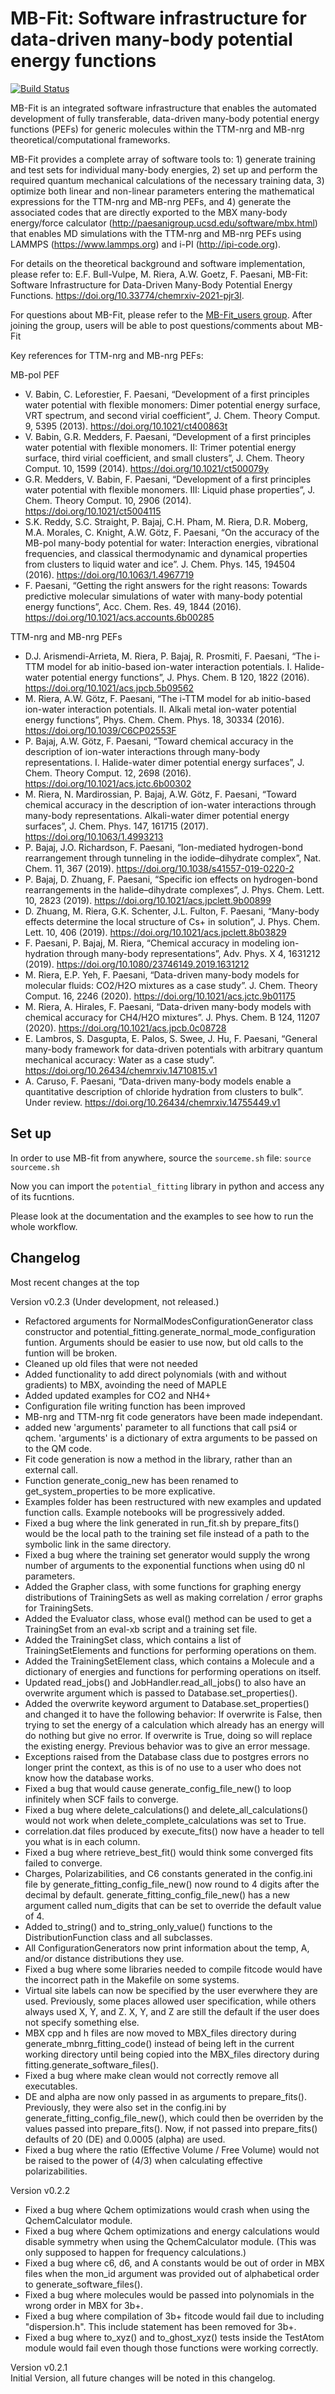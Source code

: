 # MB-Fit: Software infrastructure for data-driven many-body potential energy functions

[![Build Status](https://travis-ci.org/paesanilab/potential_fitting.svg?branch=master)](https://travis-ci.org/paesanilab/potential_fitting)

MB-Fit is an integrated software infrastructure that enables the automated development of fully transferable, data-driven many-body potential energy functions (PEFs) for generic molecules within the TTM-nrg and MB-nrg theoretical/computational frameworks. 

MB-Fit provides a complete array of software tools to: 1) generate training and test sets for individual many-body energies, 2) set up and perform the required quantum mechanical calculations of the necessary training data, 3) optimize both linear and non-linear parameters entering the mathematical expressions for the TTM-nrg and MB-nrg PEFs, and 4) generate the associated codes that are directly exported to the MBX many-body energy/force calculator (http://paesanigroup.ucsd.edu/software/mbx.html) that enables MD simulations with the TTM-nrg and MB-nrg PEFs using LAMMPS (https://www.lammps.org) and i-PI (http://ipi-code.org).

For details on the theoretical background and software implementation, please refer to:
E.F. Bull-Vulpe, M. Riera, A.W. Goetz, F. Paesani, MB-Fit: Software Infrastructure for Data-Driven Many-Body Potential Energy Functions. https://doi.org/10.33774/chemrxiv-2021-pjr3l.

For questions about MB-Fit, please refer to the [MB-Fit_users group](https://groups.google.com/u/0/g/mb-fit_users). 
After joining the group, users will be able to post questions/comments about MB-Fit

Key references for TTM-nrg and MB-nrg PEFs:

MB-pol PEF
- V. Babin, C. Leforestier, F. Paesani, “Development of a first principles water potential with flexible monomers: Dimer potential energy surface, VRT spectrum, and second virial coefficient”, J. Chem. Theory Comput. 9, 5395 (2013). https://doi.org/10.1021/ct400863t
- V. Babin, G.R. Medders, F. Paesani, “Development of a first principles water potential with flexible monomers. II: Trimer potential energy surface, third virial coefficient, and small clusters”, J. Chem. Theory Comput. 10, 1599 (2014). https://doi.org/10.1021/ct500079y
- G.R. Medders, V. Babin, F. Paesani, “Development of a first principles water potential with flexible monomers. III: Liquid phase properties”, J. Chem. Theory Comput. 10, 2906 (2014). https://doi.org/10.1021/ct5004115
- S.K. Reddy, S.C. Straight, P. Bajaj, C.H. Pham, M. Riera, D.R. Moberg, M.A. Morales, C. Knight, A.W. Götz, F. Paesani, “On the accuracy of the MB-pol many-body potential for water: Interaction energies, vibrational frequencies, and classical thermodynamic and dynamical properties from clusters to liquid water and ice”. J. Chem. Phys. 145, 194504 (2016). https://doi.org/10.1063/1.4967719
- F. Paesani, “Getting the right answers for the right reasons: Towards predictive molecular simulations of water with many-body potential energy functions”, Acc. Chem. Res. 49, 1844 (2016). https://doi.org/10.1021/acs.accounts.6b00285


TTM-nrg and MB-nrg PEFs
- D.J. Arismendi-Arrieta, M. Riera, P. Bajaj, R. Prosmiti, F. Paesani, “The i-TTM model for ab initio-based ion-water interaction potentials. I. Halide-water potential energy functions”, J. Phys. Chem. B 120, 1822 (2016). https://doi.org/10.1021/acs.jpcb.5b09562
- M. Riera, A.W. Götz, F. Paesani, “The i-TTM model for ab initio-based ion-water interaction potentials. II. Alkali metal ion-water potential energy functions”, Phys. Chem. Chem. Phys. 18, 30334 (2016). https://doi.org/10.1039/C6CP02553F
- P. Bajaj, A.W. Götz, F. Paesani, “Toward chemical accuracy in the description of ion-water interactions through many-body representations. I. Halide-water dimer potential energy surfaces”, J. Chem. Theory Comput. 12, 2698 (2016). https://doi.org/10.1021/acs.jctc.6b00302
- M. Riera, N. Mardirossian, P. Bajaj, A.W. Götz, F. Paesani, “Toward chemical accuracy in the description of ion-water interactions through many-body representations. Alkali-water dimer potential energy surfaces”, J. Chem. Phys. 147, 161715 (2017). https://doi.org/10.1063/1.4993213
- P. Bajaj, J.O. Richardson, F. Paesani, “Ion-mediated hydrogen-bond rearrangement through tunneling in the iodide–dihydrate complex”, Nat. Chem. 11, 367 (2019). https://doi.org/10.1038/s41557-019-0220-2
- P. Bajaj, D. Zhuang, F. Paesani, “Specific ion effects on hydrogen-bond rearrangements in the halide–dihydrate complexes”, J. Phys. Chem. Lett. 10, 2823 (2019). https://doi.org/10.1021/acs.jpclett.9b00899
- D. Zhuang, M. Riera, G.K. Schenter, J.L. Fulton, F. Paesani, “Many-body effects determine the local structure of Cs+ in solution”, J. Phys. Chem. Lett. 10, 406 (2019). https://doi.org/10.1021/acs.jpclett.8b03829
- F. Paesani, P. Bajaj, M. Riera, “Chemical accuracy in modeling ion-hydration through many-body representations”, Adv. Phys. X 4, 1631212 (2019). https://doi.org/10.1080/23746149.2019.1631212
- M. Riera, E.P. Yeh, F. Paesani, “Data-driven many-body models for molecular fluids: CO2/H2O mixtures as a case study”. J. Chem. Theory Comput. 16, 2246 (2020). https://doi.org/10.1021/acs.jctc.9b01175
- M. Riera, A. Hirales, F. Paesani, “Data-driven many-body models with chemical accuracy for CH4/H2O mixtures”. J. Phys. Chem. B 124, 11207 (2020). https://doi.org/10.1021/acs.jpcb.0c08728
- E. Lambros, S. Dasgupta, E. Palos, S. Swee, J. Hu, F. Paesani, “General many-body framework for data-driven potentials with arbitrary quantum mechanical accuracy: Water as a case study”. https://doi.org/10.26434/chemrxiv.14710815.v1    
- A. Caruso, F. Paesani, “Data-driven many-body models enable a quantitative description of chloride hydration from clusters to bulk”. Under review. https://doi.org/10.26434/chemrxiv.14755449.v1



## Set up
In order to use MB-fit from anywhere, source the `sourceme.sh` file:
`source sourceme.sh`

Now you can import the `potential_fitting` library in python and access any of its fucntions.

Please look at the documentation and the examples to see how to run the whole workflow.


## Changelog

Most recent changes at the top

Version v0.2.3 (Under development, not released.)
* Refactored arguments for NormalModesConfigurationGenerator class constructor and
potential_fitting.generate_normal_mode_configuration funtion. Arguments should be easier to use now, but old calls to
the funtion will be broken.
* Cleaned up old files that were not needed
* Added functionality to add direct polynomials (with and without gradients) to MBX, avoinding the need of MAPLE
* Added updated examples for CO2 and NH4+
* Configuration file writing function has been improved
* MB-nrg and TTM-nrg fit code generators have been made independant.
* added new 'arguments' parameter to all functions that call psi4 or qchem. 'arguments'
is a dictionary of extra arguments to be passed on to the QM code.
* Fit code generation is now a method in the library, rather than an external call.
* Function generate_conig_new has been renamed to get_system_properties to be more explicative.
* Examples folder has been restructured with new examples and updated function calls. 
Example notebooks will be progressively added.
* Fixed a bug where the link generated in run_fit.sh by prepare_fits() would be the local path to the
training set file instead of a path to the symbolic link in the same directory.
* Fixed a bug where the training set generator would supply the wrong number of arguments
to the exponential functions when using d0 nl parameters.
* Added the Grapher class, with some functions for graphing energy distributions of TrainingSets
as well as making correlation / error graphs for TrainingSets.
* Added the Evaluator class, whose eval() method can be used to get a TrainingSet from an eval-xb
script and a training set file.
* Added the TrainingSet class, which contains a list of TrainingSetElements and functions
for performing operations on them.
* Added the TrainingSetElement class, which contains a Molecule and a dictionary of energies
and functions for performing operations on itself.
* Updated read_jobs() and JobHandler.read_all_jobs() to also have an overwrite argument
which is passed to Database.set_properties().
* Added the overwrite keyword argument to Database.set_properties() and changed it to
have the following behavior: If overwrite is False, then trying to set the energy
of a calculation which already has an energy will do nothing but give no error. If
overwrite is True, doing so will replace the existing energy. Previous behavior was
to give an error message.
* Exceptions raised from the Database class due to postgres errors no longer print
the context, as this is of no use to a user who does not know how the database works.
* Fixed a bug that would cause generate_config_file_new() to loop infinitely when
SCF fails to converge.
* Fixed a bug where delete_calculations() and delete_all_calculations() would not
work when delete_complete_calculations was set to True.
* correlation.dat files produced by execute_fits() now have a header to tell
you what is in each column.
* Fixed a bug where retrieve_best_fit() would think some converged fits failed
to converge.
* Charges, Polarizabilities, and C6 constants generated in the config.ini file
by generate_fitting_config_file_new() now round to 4 digits after the decimal
by default. generate_fitting_config_file_new() has a new argument called num_digits
that can be set to override the default value of 4.
* Added to_string() and to_string_only_value() functions to the DistributionFunction
class and all subclasses.
* All ConfigurationGenerators now print information about the temp, A, and/or
distance distributions they use.
* Fixed a bug where some libraries needed to compile fitcode would have
the incorrect path in the Makefile on some systems.
* Virtual site labels can now be specified by the user everwhere they are used.
Previously, some places allowed user specification, while others always used
X, Y, and Z. X, Y, and Z are still the default if the user does not specify something
else.
* MBX cpp and h files are now moved to MBX_files directory during generate_mbnrg_fitting_code()
instead of being left in the current working directory until being copied into the MBX_files
directory during fitting.generate_software_files().
* Fixed a bug where make clean would not correctly remove all executables.
* DE and alpha are now only passed in as arguments to prepare_fits(). Previously,
they were also set in the config.ini by generate_fitting_config_file_new(), which
could then be overriden by the values passed into prepare_fits(). Now, if not
passed into prepare_fits() defaults of 20 (DE) and 0.0005 (alpha) are used.
* Fixed a bug where the ratio (Effective Volume / Free Volume) would not be
raised to the power of (4/3) when calculating effective polarizabilities.

Version v0.2.2
* Fixed a bug where Qchem optimizations would crash when using the
QchemCalculator module.
* Fixed a bug where Qchem optimizations and energy calculations would disable
symmetry when using the QchemCalculator module. (This was only supposed
to happen for frequency calculations.)
* Fixed a bug where c6, d6, and A constants would be out of order in
MBX files when the mon_id argument was provided out of alphabetical order
to generate_software_files().
* Fixed a bug where molecules would be passed into polynomials in the wrong
order in MBX for 3b+.
* Fixed a bug where compilation of 3b+ fitcode would fail due to including
"dispersion.h". This include statement has been removed for 3b+.
* Fixed a bug where to_xyz() and to_ghost_xyz() tests inside the TestAtom
module would fail even though those functions were working correctly.

Version v0.2.1
<br> Initial Version, all future changes will be noted in this changelog.
